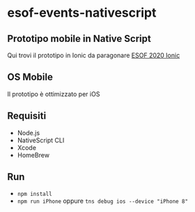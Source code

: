 # esof-events-nativescript
## Prototipo mobile in Native Script

Qui trovi il prototipo in Ionic da paragonare [ESOF 2020 Ionic](https://github.com/LucaAnt/esof-events-ionic)

## OS Mobile
Il prototipo è ottimizzato per iOS

## Requisiti
* Node.js
* NativeScript CLI
* Xcode
* HomeBrew

## Run

* `npm install`
* `npm run iPhone` oppure `tns debug ios --device "iPhone 8"`